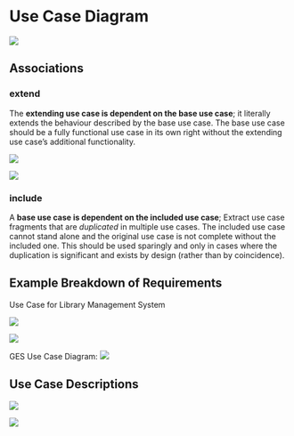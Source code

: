 # Use Case Diagram
![](https://i.imgur.com/ruK2Qlz.png)

## Associations
### extend
The **extending use case is dependent on the base use case**; it literally extends the behaviour described by the base use case. The base use case should be a fully functional use case in its own right without the extending use case’s additional functionality.

![](https://i.imgur.com/htSCvei.png)

![](https://i.imgur.com/LQfjtAm.png)

### include
A **base use case is dependent on the included use case**; Extract use case fragments that are _duplicated_ in multiple use cases. The included use case cannot stand alone and the original use case is not complete without the included one. This should be used sparingly and only in cases where the duplication is significant and exists by design (rather than by coincidence).

## Example Breakdown of Requirements
Use Case for Library Management System

![](https://i.imgur.com/3N52sHz.png)

![](https://i.imgur.com/DtyoOHk.png)

GES Use Case Diagram:
![](https://i.imgur.com/yiV8qv0.png)

## Use Case Descriptions
![](https://i.imgur.com/v08C7CV.png)

![](https://i.imgur.com/qvjiC1w.png)
